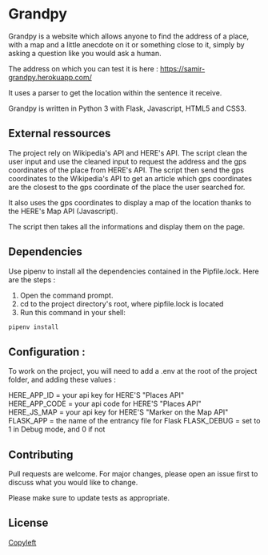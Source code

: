 # Grandpy

Grandpy is a website which allows anyone to find the address of a place, with a map and a little anecdote on it or something close to it, simply by asking a question like you would ask a human.

The address on which you can test it is here : https://samir-grandpy.herokuapp.com/

It uses a parser to get the location within the sentence it receive.

Grandpy is written in Python 3 with Flask, Javascript, HTML5 and CSS3.

## External ressources

The project rely on Wikipedia's API and HERE's API.
The script clean the user input and use the cleaned input to request the address and the gps coordinates of the place from HERE's API. The script then send the gps coordinates to the Wikipedia's API to get an article which gps coordinates are the closest to the gps coordinate of the place the user searched for.

It also uses the gps coordinates to display a map of the location thanks to the HERE's Map API (Javascript).

The script then takes all the informations and display them on the page.

## Dependencies

Use pipenv to 
install all the dependencies contained in the Pipfile.lock. 
Here are the steps :

1. Open the command prompt.  
2. cd to the project directory's root, where pipfile.lock is located
3. Run this command in your shell:  

```bash
pipenv install
```

## Configuration :

To work on the project, you will need to add a .env at the root of the project folder, and adding these values :

HERE_APP_ID = your api key for HERE'S "Places API"  
HERE_APP_CODE = your api code for HERE'S "Places API"  
HERE_JS_MAP = your api key for HERE'S "Marker on the Map API"  
FLASK_APP = the name of the entrancy file for Flask
FLASK_DEBUG = set to 1 in Debug mode, and 0 if not

## Contributing
Pull requests are welcome. For major changes, please open an issue first to 
discuss what you would like to change.

Please make sure to update tests as appropriate.

## License
[Copyleft](https://www.gnu.org/licenses/copyleft.fr.html)